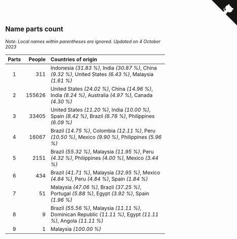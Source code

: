 ## Name parts count

*Note: Local names within parentheses are ignored.*
*Updated on  4 October 2023*

| Parts | People | Countries of origin |
| :--: | ---: | :--- |
| 1 | 311 | Indonesia *(31.83 %)*, India *(30.87 %)*, China *(9.32 %)*, United States *(6.43 %)*, Malaysia *(1.61 %)* |
| 2 | 155626 | United States *(24.02 %)*, China *(14.96 %)*, India *(8.24 %)*, Australia *(4.97 %)*, Canada *(4.30 %)* |
| 3 | 33405 | United States *(11.20 %)*, India *(10.00 %)*, Spain *(8.42 %)*, Brazil *(6.76 %)*, Philippines *(6.09 %)* |
| 4 | 16067 | Brazil *(14.75 %)*, Colombia *(12.11 %)*, Peru *(10.50 %)*, Mexico *(9.90 %)*, Philippines *(5.96 %)* |
| 5 | 2151 | Brazil *(55.32 %)*, Malaysia *(11.95 %)*, Peru *(4.32 %)*, Philippines *(4.00 %)*, Mexico *(3.44 %)* |
| 6 | 434 | Brazil *(41.71 %)*, Malaysia *(32.95 %)*, Mexico *(4.84 %)*, Peru *(4.84 %)*, Spain *(1.84 %)* |
| 7 | 51 | Malaysia *(47.06 %)*, Brazil *(37.25 %)*, Portugal *(5.88 %)*, Egypt *(3.92 %)*, Spain *(1.96 %)* |
| 8 | 9 | Brazil *(55.56 %)*, Malaysia *(11.11 %)*, Dominican Republic *(11.11 %)*, Egypt *(11.11 %)*, Angola *(11.11 %)* |
| 9 | 1 | Malaysia *(100.00 %)* |


<a href="https://github.com/jonatanklosko/wca_statistics" class="github-corner" aria-label="View source on Github"><svg width="80" height="80" viewBox="0 0 250 250" style="fill:#151513; color:#fff; position: absolute; top: 0; border: 0; right: 0;" aria-hidden="true"><path d="M0,0 L115,115 L130,115 L142,142 L250,250 L250,0 Z"></path><path d="M128.3,109.0 C113.8,99.7 119.0,89.6 119.0,89.6 C122.0,82.7 120.5,78.6 120.5,78.6 C119.2,72.0 123.4,76.3 123.4,76.3 C127.3,80.9 125.5,87.3 125.5,87.3 C122.9,97.6 130.6,101.9 134.4,103.2" fill="currentColor" style="transform-origin: 130px 106px;" class="octo-arm"></path><path d="M115.0,115.0 C114.9,115.1 118.7,116.5 119.8,115.4 L133.7,101.6 C136.9,99.2 139.9,98.4 142.2,98.6 C133.8,88.0 127.5,74.4 143.8,58.0 C148.5,53.4 154.0,51.2 159.7,51.0 C160.3,49.4 163.2,43.6 171.4,40.1 C171.4,40.1 176.1,42.5 178.8,56.2 C183.1,58.6 187.2,61.8 190.9,65.4 C194.5,69.0 197.7,73.2 200.1,77.6 C213.8,80.2 216.3,84.9 216.3,84.9 C212.7,93.1 206.9,96.0 205.4,96.6 C205.1,102.4 203.0,107.8 198.3,112.5 C181.9,128.9 168.3,122.5 157.7,114.1 C157.9,116.9 156.7,120.9 152.7,124.9 L141.0,136.5 C139.8,137.7 141.6,141.9 141.8,141.8 Z" fill="currentColor" class="octo-body"></path></svg></a><style>.github-corner:hover .octo-arm{animation:octocat-wave 560ms ease-in-out}@keyframes octocat-wave{0%,100%{transform:rotate(0)}20%,60%{transform:rotate(-25deg)}40%,80%{transform:rotate(10deg)}}@media (max-width:500px){.github-corner:hover .octo-arm{animation:none}.github-corner .octo-arm{animation:octocat-wave 560ms ease-in-out}}</style>

